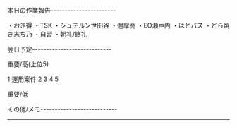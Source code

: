 本日の作業報告-----------------------

・おき得
・TSK
・シュテルン世田谷
・邇摩高
・EO瀬戸内
・はとバス
・どら焼き志ち乃
・自習
・朝礼/終礼

翌日予定----------------------------

重要/高(上位5)

1 運用案件
2 
3 
4 
5 

重要/低


その他/メモ---------------------------

--------------------------------------
